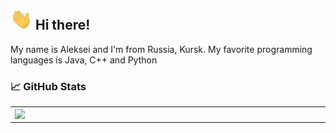 ## <img src="https://raw.githubusercontent.com/PixelAlex/PixelAlex/master/wave.gif" width="35px"> Hi there! 

My name is Aleksei and I'm from Russia, Kursk. My favorite programming languages is Java, C++ and Python

### 📈 GitHub Stats

<p align="center">
  <table>
  <tr>
      <td><img width="550px" align="left" src="https://github-readme-stats.vercel.app/api?username=PixelAlex&hide_border=true&count_private=false&layout=compact&hide_title=false&show_icons=true&theme=dark&icon_color=5194f0&bg_color=0d1117" /></td>
      <td><img width="550px" src="https://github-readme-stats.vercel.app/api/top-langs/?username=PixelAlex&layout=compact&hide=Makefile, CMake,JavaScript&hide_border=true&hide_title=false&theme=dark&icon_color=5194f0&bg_color=0d1117" /></td>
  </tr>   
</table>
</p>
<br />


